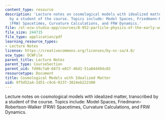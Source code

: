 ```yaml
---
content_type: resource
description: 'Lecture notes on cosmological models with idealized matter, transcribed
  by a student of the course. Topics include: Model Spaces, Friedmann-Robertson-Walker
  (FRW) Spacetimes, Curvature Calculations, and FRW Dynamics.'
file: /ol-ocw-studio-app/courses/8-952-particle-physics-of-the-early-universe-fall-2004/9f5d52a42d51c9c602373824eb222300_89522.pdf
file_size: 244715
file_type: application/pdf
learning_resource_types:
- Lecture Notes
license: https://creativecommons.org/licenses/by-nc-sa/4.0/
ocw_type: OCWFile
parent_title: Lecture Notes
parent_type: CourseSection
parent_uid: fd98c7a0-6873-e01f-46d1-51a84d494c02
resourcetype: Document
title: Cosmological Models with Idealized Matter
uid: 9f5d52a4-2d51-c9c6-0237-3824eb222300
---
```

Lecture notes on cosmological models with idealized matter, transcribed by a student of the course. Topics include: Model Spaces, Friedmann-Robertson-Walker (FRW) Spacetimes, Curvature Calculations, and FRW Dynamics.